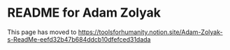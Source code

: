 # README for Adam Zolyak

This page has moved to https://toolsforhumanity.notion.site/Adam-Zolyak-s-ReadMe-eefd32b47b684ddcb10dfefced31dada
